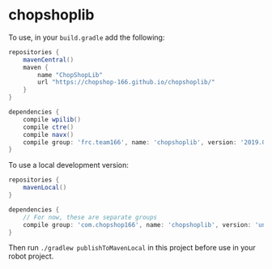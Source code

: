 chopshoplib
===========

To use, in your `build.gradle` add the following:

```groovy
repositories {
    mavenCentral()
    maven {
        name "ChopShopLib"
        url "https://chopshop-166.github.io/chopshoplib/"
    }
}

dependencies {
    compile wpilib()
    compile ctre()
    compile navx()
    compile group: 'frc.team166', name: 'chopshoplib', version: '2019.0.0-alpha2', changing: true
}
```

To use a local development version:

```groovy
repositories {
    mavenLocal()
}

dependencies {
    // For now, these are separate groups
    compile group: 'com.chopshop166', name: 'chopshoplib', version: 'unspecified'
}
```

Then run `./gradlew publishToMavenLocal` in this project before use in your robot project.
